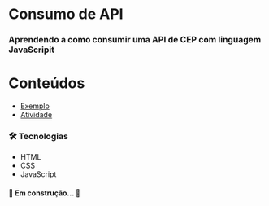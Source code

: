 # Consumo de API
### Aprendendo a como consumir uma API de CEP com linguagem JavaScripit


Conteúdos
==========
<!--ts-->
   * [Exemplo](tree/main/Exemplo)
   * [Atividade](#Atividade)
<!--te-->

### 🛠 Tecnologias

- HTML
- CSS
- JavaScript

#### 🚧 Em construção... 🚧
